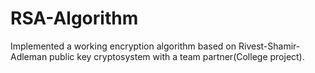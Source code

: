 # RSA-Algorithm
Implemented a working encryption algorithm based on Rivest-Shamir-Adleman public key cryptosystem with a team partner(College project).
